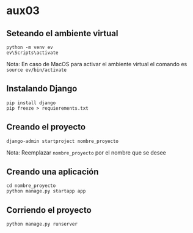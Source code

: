 # aux03

## Seteando el ambiente virtual
```
python -m venv ev
ev\Scripts\activate
```
Nota: En caso de MacOS para activar el ambiente virtual el comando es `source ev/bin/activate`

## Instalando Django
```
pip install django
pip freeze > requierements.txt
```

## Creando el proyecto
```
django-admin startproject nombre_proyecto
```
Nota: Reemplazar `nombre_proyecto` por el nombre que se desee

## Creando una aplicación
```
cd nombre_proyecto
python manage.py startapp app
```

## Corriendo el proyecto
```
python manage.py runserver
```
